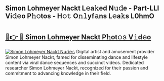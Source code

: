 ## Simon Lohmeyer Nackt L𝚎a𝚔ed N𝚞𝚍e - Part-LLI Vi𝚍𝚎o P𝚑𝚘tos - H𝚘𝚝 O𝚗𝚕yf𝚊ns L𝚎a𝚔s L0hmO

# <h2><a href="http://kfdq27.oniu.top/?m=Simon+Lohmeyer+Nackt">🔗👉 🔴 Simon Lohmeyer Nackt P𝚑ot𝚘𝚜 V𝚒d𝚎o</a></h2>

[![Simon Lohmeyer Nackt Nu𝚍e𝚜](https://i.imgur.com/0qMVB7G.gif)](http://kfdq27.oniu.top/?m=Simon+Lohmeyer+Nackt)
Digital artist and amusement provider Simon Lohmeyer Nackt, famed for disseminating dance and lifestyle content via viral dance sequences and succinct videos. Dedicated researcher Simon Lohmeyer Nackt, recognized for their passion and commitment to advancing knowledge in their field.  
